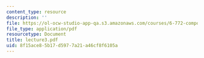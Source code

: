 ```yaml
---
content_type: resource
description: ''
file: https://ol-ocw-studio-app-qa.s3.amazonaws.com/courses/6-772-compound-semiconductor-devices-spring-2003/8f15ace85b17d5977a21a46cf8f6105a_lecture3.pdf
file_type: application/pdf
resourcetype: Document
title: lecture3.pdf
uid: 8f15ace8-5b17-d597-7a21-a46cf8f6105a
---
```

